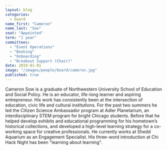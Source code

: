 ```yaml
---
layout: blog
categories: 
  - board
name_first: "Cameron"
name_last: "Sow"
seat: "Appointed"
term: "1 year"
committees:
  - "Event Operations"
  - "Booking"
  - "Onboarding"
  - "Breakout Support (Chair)"
date: 2019-01-01
image: "/images/people/board/cameron.jpg"
published: true
---
```


Cameron Sow is a graduate of Northwestern University School of Education and Social Policy.  He is an educator, life-long learner and aspiring entrepreneur. His work has consistently been at the intersection of education, civic life and cultural institutions. For the past two summers he led the Citizen Science Ambassador program at Adler Planetarium, an interdisciplinary STEM program for bright Chicago students. Before that he helped develop exhibits and educational programming for his hometown’s historical collections, and developed a high-level learning strategy for a co-working space for creative professionals. He currently works at Shedd Aquarium as an Engagement Specialist. His three-word introduction at Chi Hack Night has been "learning about learning".